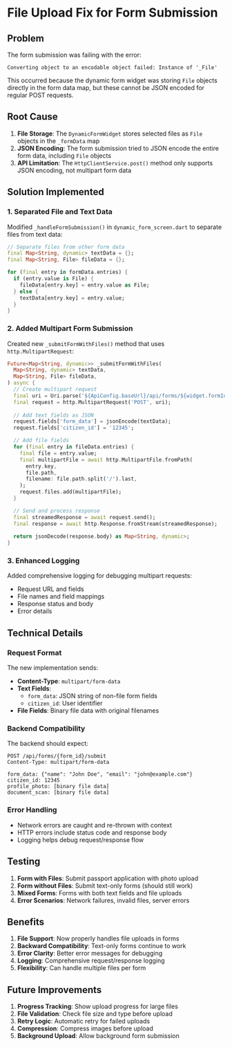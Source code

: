 # File Upload Fix for Form Submission

## Problem
The form submission was failing with the error:
```
Converting object to an encodable object failed: Instance of '_File'
```

This occurred because the dynamic form widget was storing `File` objects directly in the form data map, but these cannot be JSON encoded for regular POST requests.

## Root Cause
1. **File Storage**: The `DynamicFormWidget` stores selected files as `File` objects in the `_formData` map
2. **JSON Encoding**: The form submission tried to JSON encode the entire form data, including `File` objects
3. **API Limitation**: The `HttpClientService.post()` method only supports JSON encoding, not multipart form data

## Solution Implemented

### 1. **Separated File and Text Data**
Modified `_handleFormSubmission()` in `dynamic_form_screen.dart` to separate files from text data:

```dart
// Separate files from other form data
final Map<String, dynamic> textData = {};
final Map<String, File> fileData = {};

for (final entry in formData.entries) {
  if (entry.value is File) {
    fileData[entry.key] = entry.value as File;
  } else {
    textData[entry.key] = entry.value;
  }
}
```

### 2. **Added Multipart Form Submission**
Created new `_submitFormWithFiles()` method that uses `http.MultipartRequest`:

```dart
Future<Map<String, dynamic>> _submitFormWithFiles(
  Map<String, dynamic> textData,
  Map<String, File> fileData,
) async {
  // Create multipart request
  final uri = Uri.parse('${ApiConfig.baseUrl}/api/forms/${widget.formId}/submit');
  final request = http.MultipartRequest('POST', uri);
  
  // Add text fields as JSON
  request.fields['form_data'] = jsonEncode(textData);
  request.fields['citizen_id'] = '12345';

  // Add file fields
  for (final entry in fileData.entries) {
    final file = entry.value;
    final multipartFile = await http.MultipartFile.fromPath(
      entry.key,
      file.path,
      filename: file.path.split('/').last,
    );
    request.files.add(multipartFile);
  }

  // Send and process response
  final streamedResponse = await request.send();
  final response = await http.Response.fromStream(streamedResponse);
  
  return jsonDecode(response.body) as Map<String, dynamic>;
}
```

### 3. **Enhanced Logging**
Added comprehensive logging for debugging multipart requests:
- Request URL and fields
- File names and field mappings
- Response status and body
- Error details

## Technical Details

### Request Format
The new implementation sends:
- **Content-Type**: `multipart/form-data`
- **Text Fields**: 
  - `form_data`: JSON string of non-file form fields
  - `citizen_id`: User identifier
- **File Fields**: Binary file data with original filenames

### Backend Compatibility
The backend should expect:
```
POST /api/forms/{form_id}/submit
Content-Type: multipart/form-data

form_data: {"name": "John Doe", "email": "john@example.com"}
citizen_id: 12345
profile_photo: [binary file data]
document_scan: [binary file data]
```

### Error Handling
- Network errors are caught and re-thrown with context
- HTTP errors include status code and response body
- Logging helps debug request/response flow

## Testing
1. **Form with Files**: Submit passport application with photo upload
2. **Form without Files**: Submit text-only forms (should still work)
3. **Mixed Forms**: Forms with both text fields and file uploads
4. **Error Scenarios**: Network failures, invalid files, server errors

## Benefits
1. **File Support**: Now properly handles file uploads in forms
2. **Backward Compatibility**: Text-only forms continue to work
3. **Error Clarity**: Better error messages for debugging
4. **Logging**: Comprehensive request/response logging
5. **Flexibility**: Can handle multiple files per form

## Future Improvements
1. **Progress Tracking**: Show upload progress for large files
2. **File Validation**: Check file size and type before upload
3. **Retry Logic**: Automatic retry for failed uploads
4. **Compression**: Compress images before upload
5. **Background Upload**: Allow background form submission
